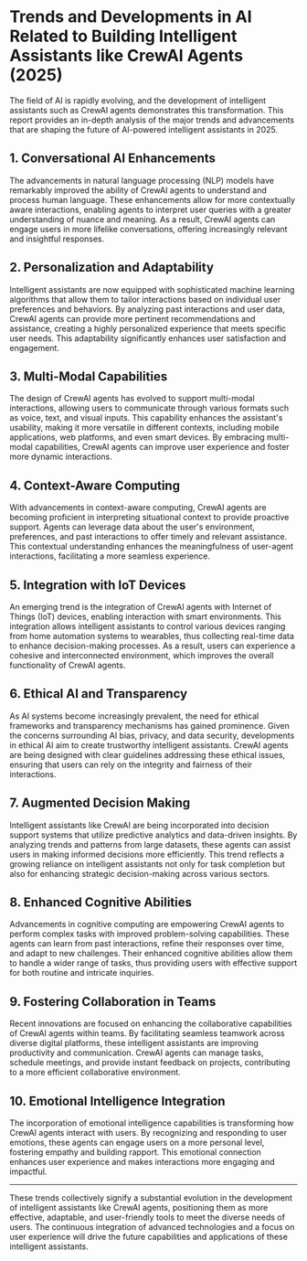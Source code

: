 # Trends and Developments in AI Related to Building Intelligent Assistants like CrewAI Agents (2025)

The field of AI is rapidly evolving, and the development of intelligent assistants such as CrewAI agents demonstrates this transformation. This report provides an in-depth analysis of the major trends and advancements that are shaping the future of AI-powered intelligent assistants in 2025. 

## 1. Conversational AI Enhancements  
The advancements in natural language processing (NLP) models have remarkably improved the ability of CrewAI agents to understand and process human language. These enhancements allow for more contextually aware interactions, enabling agents to interpret user queries with a greater understanding of nuance and meaning. As a result, CrewAI agents can engage users in more lifelike conversations, offering increasingly relevant and insightful responses.

## 2. Personalization and Adaptability  
Intelligent assistants are now equipped with sophisticated machine learning algorithms that allow them to tailor interactions based on individual user preferences and behaviors. By analyzing past interactions and user data, CrewAI agents can provide more pertinent recommendations and assistance, creating a highly personalized experience that meets specific user needs. This adaptability significantly enhances user satisfaction and engagement.

## 3. Multi-Modal Capabilities  
The design of CrewAI agents has evolved to support multi-modal interactions, allowing users to communicate through various formats such as voice, text, and visual inputs. This capability enhances the assistant's usability, making it more versatile in different contexts, including mobile applications, web platforms, and even smart devices. By embracing multi-modal capabilities, CrewAI agents can improve user experience and foster more dynamic interactions.

## 4. Context-Aware Computing  
With advancements in context-aware computing, CrewAI agents are becoming proficient in interpreting situational context to provide proactive support. Agents can leverage data about the user's environment, preferences, and past interactions to offer timely and relevant assistance. This contextual understanding enhances the meaningfulness of user-agent interactions, facilitating a more seamless experience.

## 5. Integration with IoT Devices  
An emerging trend is the integration of CrewAI agents with Internet of Things (IoT) devices, enabling interaction with smart environments. This integration allows intelligent assistants to control various devices ranging from home automation systems to wearables, thus collecting real-time data to enhance decision-making processes. As a result, users can experience a cohesive and interconnected environment, which improves the overall functionality of CrewAI agents.

## 6. Ethical AI and Transparency  
As AI systems become increasingly prevalent, the need for ethical frameworks and transparency mechanisms has gained prominence. Given the concerns surrounding AI bias, privacy, and data security, developments in ethical AI aim to create trustworthy intelligent assistants. CrewAI agents are being designed with clear guidelines addressing these ethical issues, ensuring that users can rely on the integrity and fairness of their interactions.

## 7. Augmented Decision Making  
Intelligent assistants like CrewAI are being incorporated into decision support systems that utilize predictive analytics and data-driven insights. By analyzing trends and patterns from large datasets, these agents can assist users in making informed decisions more efficiently. This trend reflects a growing reliance on intelligent assistants not only for task completion but also for enhancing strategic decision-making across various sectors.

## 8. Enhanced Cognitive Abilities  
Advancements in cognitive computing are empowering CrewAI agents to perform complex tasks with improved problem-solving capabilities. These agents can learn from past interactions, refine their responses over time, and adapt to new challenges. Their enhanced cognitive abilities allow them to handle a wider range of tasks, thus providing users with effective support for both routine and intricate inquiries.

## 9. Fostering Collaboration in Teams  
Recent innovations are focused on enhancing the collaborative capabilities of CrewAI agents within teams. By facilitating seamless teamwork across diverse digital platforms, these intelligent assistants are improving productivity and communication. CrewAI agents can manage tasks, schedule meetings, and provide instant feedback on projects, contributing to a more efficient collaborative environment.

## 10. Emotional Intelligence Integration  
The incorporation of emotional intelligence capabilities is transforming how CrewAI agents interact with users. By recognizing and responding to user emotions, these agents can engage users on a more personal level, fostering empathy and building rapport. This emotional connection enhances user experience and makes interactions more engaging and impactful.

---

These trends collectively signify a substantial evolution in the development of intelligent assistants like CrewAI agents, positioning them as more effective, adaptable, and user-friendly tools to meet the diverse needs of users. The continuous integration of advanced technologies and a focus on user experience will drive the future capabilities and applications of these intelligent assistants.